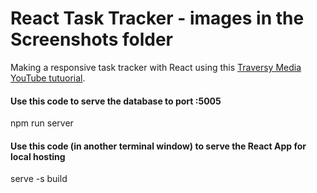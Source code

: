 # React Task Tracker - images in the Screenshots folder

Making a responsive task tracker with React using this [Traversy Media YouTube tutuorial](https://www.youtube.com/watch?v=w7ejDZ8SWv8).

#### Use this code to serve the database to port :5005
npm run server

#### Use this code (in another terminal window) to serve the React App for local hosting
serve -s build
